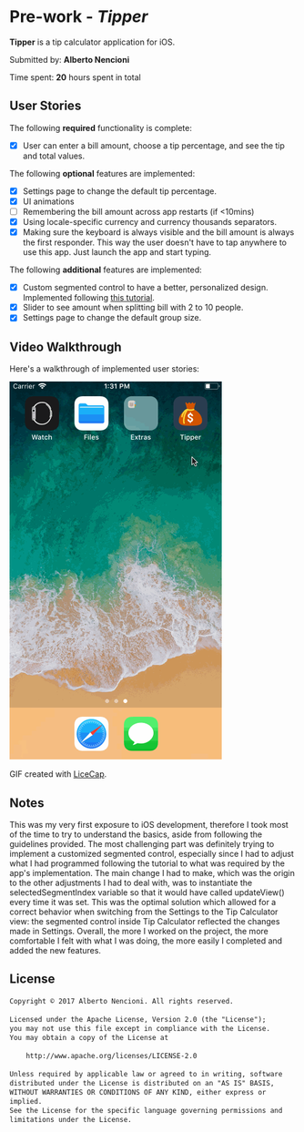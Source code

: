 # Pre-work - *Tipper*

**Tipper** is a tip calculator application for iOS.

Submitted by: **Alberto Nencioni**

Time spent: **20** hours spent in total

## User Stories

The following **required** functionality is complete:

* [x] User can enter a bill amount, choose a tip percentage, and see the tip and total values.

The following **optional** features are implemented:
* [x] Settings page to change the default tip percentage.
* [x] UI animations
* [ ] Remembering the bill amount across app restarts (if <10mins)
* [x] Using locale-specific currency and currency thousands separators.
* [x] Making sure the keyboard is always visible and the bill amount is always the first responder. This way the user doesn't have to tap anywhere to use this app. Just launch the app and start typing.

The following **additional** features are implemented:

- [x] Custom segmented control to have a better, personalized design. Implemented following [this tutorial](https://www.youtube.com/watch?v=xGdRCUrSu94).
- [x] Slider to see amount when splitting bill with 2 to 10 people.
- [x] Settings page to change the default group size.

## Video Walkthrough 

Here's a walkthrough of implemented user stories:

<img src='https://github.com/albinencio/Tipper/blob/master/TipperDemo.gif' title='Video Walkthrough' width='' alt='Video Walkthrough' />

GIF created with [LiceCap](http://www.cockos.com/licecap/).

## Notes

This was my very first exposure to iOS development, therefore I took most of the time to try to understand the basics, aside from following the guidelines provided. The most challenging part was definitely trying to implement a customized segmented control, especially since I had to adjust what I had programmed following the tutorial to what was required by the app's implementation.
The main change I had to make, which was the origin to the other adjustments I had to deal with, was to instantiate the selectedSegmentIndex variable so that it would have called updateView() every time it was set. This was the optimal solution which allowed for a correct behavior when switching from the Settings to the Tip Calculator view: the segmented control inside Tip Calculator reflected the changes made in Settings.
Overall, the more I worked on the project, the more comfortable I felt with what I was doing, the more easily I completed and added the new features.

## License

    Copyright © 2017 Alberto Nencioni. All rights reserved. 

    Licensed under the Apache License, Version 2.0 (the "License");
    you may not use this file except in compliance with the License.
    You may obtain a copy of the License at

        http://www.apache.org/licenses/LICENSE-2.0

    Unless required by applicable law or agreed to in writing, software
    distributed under the License is distributed on an "AS IS" BASIS,
    WITHOUT WARRANTIES OR CONDITIONS OF ANY KIND, either express or implied.
    See the License for the specific language governing permissions and
    limitations under the License.
